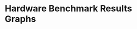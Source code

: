 # Hardware Benchmark Results Graphs

<script src="https://cdn.plot.ly/plotly-latest.min.js"></script>

<script>
fetch('./plotly_data/plotly_data_index.json')
    .then(response => response.json())
    .then(indexData => {
        const suites = Object.keys(indexData);
        const mainContent = document.querySelector('.md-content__inner');

        if (!mainContent) {
            console.error('Main content area not found. Please check the MkDocs template.');
            return;
        }

        const graphsContainer = document.createElement('div');
        graphsContainer.style.marginTop = '40px';
        mainContent.appendChild(graphsContainer);

        suites.forEach(suite => {
            const suiteHeader = document.createElement('h1');
            suiteHeader.textContent = `Test Suite: ${suite}`;
            suiteHeader.style.textAlign = 'center';
            graphsContainer.appendChild(suiteHeader);

            const testCases = indexData[suite];
            testCases.forEach(testCase => {
                const containerId = `chart-container-${suite}-${testCase}`;
                const containerDiv = document.createElement('div');
                containerDiv.id = containerId;
                containerDiv.style.marginBottom = '40px';

                // Checkbox for toggling disable_smart_memory results
                const toggleCheckbox = document.createElement('input');
                toggleCheckbox.type = 'checkbox';
                toggleCheckbox.id = `toggle-smart-memory-${suite}-${testCase}`;
                toggleCheckbox.style.margin = '10px';
                const toggleLabel = document.createElement('label');
                toggleLabel.textContent = 'Show Disable Smart Memory Results';
                toggleLabel.htmlFor = toggleCheckbox.id;

                graphsContainer.appendChild(toggleLabel);
                graphsContainer.appendChild(toggleCheckbox);
                graphsContainer.appendChild(containerDiv);

                // Load data and create the chart
                fetch(`./plotly_data/${suite}_${testCase}.json`)
                    .then(response => {
                        if (!response.ok) throw new Error('Data not found');
                        return response.json();
                    })
                    .then(data => {
                        const traces = [];

                        // Group data by flow_display_name
                        const groupedData = data.reduce((acc, item) => {
                            const key = item.flow_display_name;
                            if (!acc[key]) acc[key] = [];
                            acc[key].push(item);
                            return acc;
                        }, {});

                        function updateChart() {
                            const showDisableSmartMemory = toggleCheckbox.checked;
                            const filteredTraces = [];

                            // Create traces based on the checkbox state
                            Object.entries(groupedData).forEach(([flowDisplayName, items]) => {
                                const filteredItems = items.filter(item =>
                                    showDisableSmartMemory
                                        ? item.disable_smart_memory === true
                                        : item.disable_smart_memory !== true
                                );

                                if (filteredItems.length > 0) {
                                    const sortedItems = filteredItems.sort((a, b) => b.avg_exec_time - a.avg_exec_time);
                                    const y = sortedItems.map(item => `${item.hardware_desc}<br>\u2003${item.test_time}\u2003`);
                                    const x = sortedItems.map(item => item.avg_exec_time);
                                    const hoverText = sortedItems.map(item => `Test Time: ${item.test_time}`);

                                    const trace = {
                                        y: y,
                                        x: x,
                                        type: 'bar',
                                        orientation: 'h',
                                        name: flowDisplayName,
                                        text: hoverText,
                                        hoverinfo: 'text+x',
                                        showlegend: true
                                    };

                                    filteredTraces.push(trace);
                                }
                            });

                            const layout = {
                                title: `${suite} - ${testCase}`,
                                yaxis: { title: '', automargin: true },
                                xaxis: { title: 'Avg Execution Time (s)' },
                                barmode: 'group',
                                hovermode: 'closest',
                                showlegend: true
                            };

                            Plotly.react(containerId, filteredTraces, layout);
                        }

                        // Initial chart rendering
                        updateChart();

                        // Update chart when the checkbox is toggled
                        toggleCheckbox.addEventListener('change', updateChart);
                    })
                    .catch(error => console.warn(`No data found for ${suite} - ${testCase}:`, error));
            });
        });
    })
    .catch(error => console.error('Error loading index data:', error));
</script>
